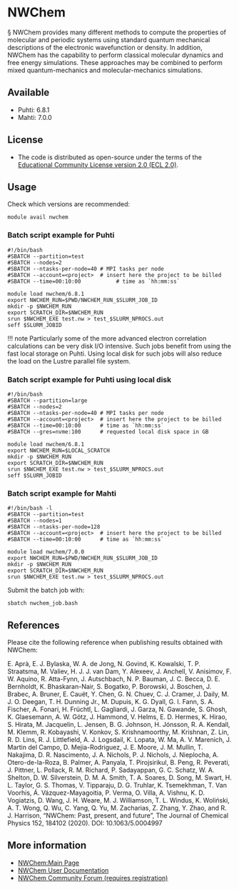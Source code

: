 # NWChem
§
NWChem provides many different methods to compute the properties of molecular and periodic systems using standard quantum mechanical descriptions of the electronic wavefunction or density. In addition, NWChem has the capability to perform classical molecular dynamics and free energy simulations. These approaches may be combined to perform mixed quantum-mechanics and molecular-mechanics simulations.

## Available

-   Puhti: 6.8.1
-   Mahti: 7.0.0

## License
 - The code is distributed as open-source under the terms of the [Educational Community License version 2.0 (ECL 2.0)](https://opensource.org/licenses/ecl2.php ). 

## Usage

Check which versions are recommended:

    module avail nwchem

### Batch script example for Puhti

```
#!/bin/bash
#SBATCH --partition=test
#SBATCH --nodes=2
#SBATCH --ntasks-per-node=40 # MPI tasks per node
#SBATCH --account=<project>  # insert here the project to be billed 
#SBATCH --time=00:10:00           # time as `hh:mm:ss`

module load nwchem/6.8.1
export NWCHEM_RUN=$PWD/NWCHEM_RUN_$SLURM_JOB_ID
mkdir -p $NWCHEM_RUN
export SCRATCH_DIR=$NWCHEM_RUN
srun $NWCHEM_EXE test.nw > test_$SLURM_NPROCS.out
seff $SLURM_JOBID
```
!!! note
    Particularly some of the more advanced electron correlation calculations  can be very disk I/O intensive. Such jobs benefit from using the fast local storage on Puhti. Using local disk for such jobs will also reduce the load on the Lustre parallel file system.
 
### Batch script example for Puhti using local disk
   
```
#!/bin/bash
#SBATCH --partition=large
#SBATCH --nodes=2
#SBATCH --ntasks-per-node=40 # MPI tasks per node
#SBATCH --account=<project>  # insert here the project to be billed
#SBATCH --time=00:10:00      # time as `hh:mm:ss`
#SBATCH --gres=nvme:100      # requested local disk space in GB 

module load nwchem/6.8.1
export NWCHEM_RUN=$LOCAL_SCRATCH
mkdir -p $NWCHEM_RUN
export SCRATCH_DIR=$NWCHEM_RUN
srun $NWCHEM_EXE test.nw > test_$SLURM_NPROCS.out
seff $SLURM_JOBID
```
### Batch script example for Mahti

```
#!/bin/bash -l
#SBATCH --partition=test
#SBATCH --nodes=1
#SBATCH --ntasks-per-node=128
#SBATCH --account=<project>  # insert here the project to be billed
#SBATCH --time=00:10:00      # time as `hh:mm:ss`

module load nwchem/7.0.0
export NWCHEM_RUN=$PWD/NWCHEM_RUN_$SLURM_JOB_ID
mkdir -p $NWCHEM_RUN
export SCRATCH_DIR=$NWCHEM_RUN
srun $NWCHEM_EXE test.nw > test_$SLURM_NPROCS.out
```

Submit the batch job with:

```
sbatch nwchem_job.bash
```

## References


Please cite the following reference when publishing results obtained with NWChem:

E. Aprà, E. J. Bylaska, W. A. de Jong, N. Govind, K. Kowalski, T. P. Straatsma, M. Valiev, H. J. J. van Dam, Y. Alexeev, J. Anchell, V. Anisimov, F. W. Aquino, R. Atta-Fynn, J. Autschbach, N. P. Bauman, J. C. Becca, D. E. Bernholdt, K. Bhaskaran-Nair, S. Bogatko, P. Borowski, J. Boschen, J. Brabec, A. Bruner, E. Cauët, Y. Chen, G. N. Chuev, C. J. Cramer, J. Daily, M. J. O. Deegan, T. H. Dunning Jr., M. Dupuis, K. G. Dyall, G. I. Fann, S. A. Fischer, A. Fonari, H. Früchtl, L. Gagliardi, J. Garza, N. Gawande, S. Ghosh, K. Glaesemann, A. W. Götz, J. Hammond, V. Helms, E. D. Hermes, K. Hirao, S. Hirata, M. Jacquelin, L. Jensen, B. G. Johnson, H. Jónsson, R. A. Kendall, M. Klemm, R. Kobayashi, V. Konkov, S. Krishnamoorthy, M. Krishnan, Z. Lin, R. D. Lins, R. J. Littlefield, A. J. Logsdail, K. Lopata, W. Ma, A. V. Marenich, J. Martin del Campo, D. Mejia-Rodriguez, J. E. Moore, J. M. Mullin, T. Nakajima, D. R. Nascimento, J. A. Nichols, P. J. Nichols, J. Nieplocha, A. Otero-de-la-Roza, B. Palmer, A. Panyala, T. Pirojsirikul, B. Peng, R. Peverati, J. Pittner, L. Pollack, R. M. Richard, P. Sadayappan, G. C. Schatz, W. A. Shelton, D. W. Silverstein, D. M. A. Smith, T. A. Soares, D. Song, M. Swart, H. L. Taylor, G. S. Thomas, V. Tipparaju, D. G. Truhlar, K. Tsemekhman, T. Van Voorhis, Á. Vázquez-Mayagoitia, P. Verma, O. Villa, A. Vishnu, K. D. Vogiatzis, D. Wang, J. H. Weare, M. J. Williamson, T. L. Windus, K. Woliński, A. T. Wong, Q. Wu, C. Yang, Q. Yu, M. Zacharias, Z. Zhang, Y. Zhao, and R. J. Harrison, “NWChem: Past, present, and future”, The Journal of Chemical Physics 152, 184102 (2020). DOI: 10.1063/5.0004997

## More information
-   [NWChem:Main Page](https://nwchemgit.github.io/)
-   [NWChem User Documentation](https://nwchemgit.github.io/Home.html)
-   [NWChem Community Forum (requires registration)](https://nwchemgit.github.io/Forum.html)
